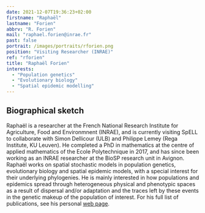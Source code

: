 ```yaml
---
date: 2021-12-07T19:36:23+02:00
firstname: "Raphaël"
lastname: "Forien"
abbrv: "R. Forien"
mail: "raphael.forien@inrae.fr"
past: false
portrait: /images/portraits/rforien.png
position: "Visiting Researcher (INRAE)"
ref: "rforien"
title: "Raphaël Forien"
interests:
  - "Population genetics"
  - "Evolutionary biology"
  - "Spatial epidemic modelling"
---
```


## Biographical sketch

Raphaël is a researcher at the French National Research Institute for Agriculture, Food and Environmnent (INRAE), and is currently visiting SpELL to collaborate with Simon Dellicour (ULB) and Philippe Lemey (Rega Institute, KU Leuven). He completed a PhD in mathematics at the centre of applied mathematics of the Ecole Polytechnique in 2017, and has since been working as an INRAE researcher at the BioSP research unit in Avignon. Raphaël works on spatial stochastic models in population genetics, evolutionary biology and spatial epidemic models, with a special interest for their underlying phylogenies. He is mainly interested in how populations and epidemics spread through heterogeneous physical and phenotypic spaces as a result of dispersal and/or adaptation and the traces left by these events in the genetic makeup of the population of interest. For his full list of publications, see his personal [web page](http://www.normalesup.org/~rforien/).
